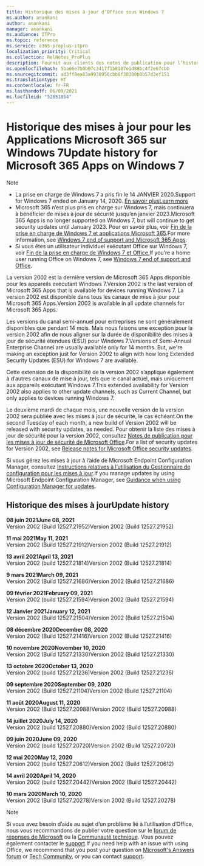 ```yaml
---
title: Historique des mises à jour d’Office sous Windows 7
ms.author: anankani
author: anankani
manager: anankani
ms.audience: ITPro
ms.topic: reference
ms.service: o365-proplus-itpro
localization_priority: Critical
ms.collection: RelNotes_ProPlus
description: Fournit aux clients des notes de publication pour l’historique des mises à jour pour les Applications Microsoft 365 pour Windows 7
ms.openlocfilehash: 5ba66e7b0b07c3417f1b8107e1d88bc4f2e67cbb
ms.sourcegitcommit: ad3ff8ea83a9930956cbb6f30300b0b57d3ef151
ms.translationtype: HT
ms.contentlocale: fr-FR
ms.lasthandoff: 06/09/2021
ms.locfileid: "52851854"
---
```

# <a name="update-history-for-microsoft-365-apps-on-windows-7"></a><span data-ttu-id="f1e89-103">Historique des mises à jour pour les Applications Microsoft 365 sur Windows 7</span><span class="sxs-lookup"><span data-stu-id="f1e89-103">Update history for Microsoft 365 Apps on Windows 7</span></span> 

 > [!NOTE]
>
>- <span data-ttu-id="f1e89-104">La prise en charge de Windows 7 a pris fin le 14 JANVIER 2020.</span><span class="sxs-lookup"><span data-stu-id="f1e89-104">Support for Windows 7 ended on January 14, 2020.</span></span> [<span data-ttu-id="f1e89-105">En savoir plus</span><span class="sxs-lookup"><span data-stu-id="f1e89-105">Learn more</span></span>](https://www.microsoft.com/microsoft-365/windows/end-of-windows-7-support)
>- <span data-ttu-id="f1e89-106">Microsoft 365 n’est plus pris en charge sur Windows 7, mais continuera à bénéficier de mises à jour de sécurité jusqu’en janvier 2023.</span><span class="sxs-lookup"><span data-stu-id="f1e89-106">Microsoft 365 Apps is no longer supported on Windows 7, but will continue to get security updates until January 2023.</span></span> <span data-ttu-id="f1e89-107">Pour en savoir plus, voir [Fin de la prise en charge de Windows 7 et applications Microsoft 365](/DeployOffice/endofsupport/windows-7-support).</span><span class="sxs-lookup"><span data-stu-id="f1e89-107">For more information, see [Windows 7 end of support and Microsoft 365 Apps](/DeployOffice/endofsupport/windows-7-support).</span></span>
>- <span data-ttu-id="f1e89-108">Si vous êtes un utilisateur individuel exécutant Office sur Windows 7, voir [Fin de la prise en charge de Windows 7 et Office.](https://support.microsoft.com/office/78f20fab-b57b-44d7-8368-06a8493f3cb9)</span><span class="sxs-lookup"><span data-stu-id="f1e89-108">If you’re a home user running Office on Windows 7, see [Windows 7 end of support and Office](https://support.microsoft.com/office/78f20fab-b57b-44d7-8368-06a8493f3cb9).</span></span>

<span data-ttu-id="f1e89-109">La version 2002 est la dernière version de Microsoft 365 Apps disponible pour les appareils exécutant Windows 7.</span><span class="sxs-lookup"><span data-stu-id="f1e89-109">Version 2002 is the last version of Microsoft 365 Apps that is available for devices running Windows 7.</span></span> <span data-ttu-id="f1e89-110">La version 2002 est disponible dans tous les canaux de mise à jour pour Microsoft 365 Apps.</span><span class="sxs-lookup"><span data-stu-id="f1e89-110">Version 2002 is available in all update channels for Microsoft 365 Apps.</span></span>

<span data-ttu-id="f1e89-p104">Les versions du canal semi-annuel pour entreprises ne sont généralement disponibles que pendant 14 mois. Mais nous faisons une exception pour la version 2002 afin de nous aligner sur la durée de disponibilité des mises à jour de sécurité étendues (ESU) pour Windows 7.</span><span class="sxs-lookup"><span data-stu-id="f1e89-p104">Versions of Semi-Annual Enterprise Channel are usually available only for 14 months. But, we're making an exception just for Version 2002 to align with how long Extended Security Updates (ESU) for Windows 7 are available.</span></span>

<span data-ttu-id="f1e89-113">Cette extension de la disponibilité de la version 2002 s’applique également à d’autres canaux de mise à jour, tels que le canal actuel, mais uniquement aux appareils exécutant Windows 7.</span><span class="sxs-lookup"><span data-stu-id="f1e89-113">This extended availability for Version 2002 also applies to other update channels, such as Current Channel, but only applies to devices running Windows 7.</span></span>

<span data-ttu-id="f1e89-114">Le deuxième mardi de chaque mois, une nouvelle version de la version 2002 sera publiée avec les mises à jour de sécurité, le cas échéant.</span><span class="sxs-lookup"><span data-stu-id="f1e89-114">On the second Tuesday of each month, a new build of Version 2002 will be released with security updates, as needed.</span></span> <span data-ttu-id="f1e89-115">Pour obtenir la liste des mises à jour de sécurité pour la version 2002, consultez [Notes de publication pour les mises à jour de sécurité de Microsoft Office](microsoft365-apps-security-updates.md).</span><span class="sxs-lookup"><span data-stu-id="f1e89-115">For a list of security updates for Version 2002, see [Release notes for Microsoft Office security updates](microsoft365-apps-security-updates.md).</span></span>

<span data-ttu-id="f1e89-116">Si vous gérez les mises à jour à l’aide de Microsoft Endpoint Configuration Manager, consultez [Instructions relatives à l’utilisation du Gestionnaire de configuration pour les mises à jour](/deployoffice/endofsupport/windows-7-support#guidance-when-using-configuration-manager-for-updates).</span><span class="sxs-lookup"><span data-stu-id="f1e89-116">If you manage updates by using Microsoft Endpoint Configuration Manager, see [Guidance when using Configuration Manager for updates](/deployoffice/endofsupport/windows-7-support#guidance-when-using-configuration-manager-for-updates).</span></span>


## <a name="update-history"></a><span data-ttu-id="f1e89-117">Historique des mises à jour</span><span class="sxs-lookup"><span data-stu-id="f1e89-117">Update history</span></span>

[//]: # (NE PAS SUPPRIMER)

<span data-ttu-id="f1e89-119">**08 juin 2021**</span><span class="sxs-lookup"><span data-stu-id="f1e89-119">**June 08, 2021**</span></span><br/>
<span data-ttu-id="f1e89-120">Version 2002 (Build 12527.21952)</span><span class="sxs-lookup"><span data-stu-id="f1e89-120">Version 2002 (Build 12527.21952)</span></span><br/>

<span data-ttu-id="f1e89-121">**11 mai 2021**</span><span class="sxs-lookup"><span data-stu-id="f1e89-121">**May 11, 2021**</span></span><br/>
<span data-ttu-id="f1e89-122">Version 2002 (Build 12527.21912)</span><span class="sxs-lookup"><span data-stu-id="f1e89-122">Version 2002 (Build 12527.21912)</span></span><br/>

<span data-ttu-id="f1e89-123">**13 avril 2021**</span><span class="sxs-lookup"><span data-stu-id="f1e89-123">**April 13, 2021**</span></span><br/>
<span data-ttu-id="f1e89-124">Version 2002 (build 12527.21814)</span><span class="sxs-lookup"><span data-stu-id="f1e89-124">Version 2002 (Build 12527.21814)</span></span><br/>

<span data-ttu-id="f1e89-125">**9 mars 2021**</span><span class="sxs-lookup"><span data-stu-id="f1e89-125">**March 09, 2021**</span></span><br/>
<span data-ttu-id="f1e89-126">Version 2002 (Build 12527.21686)</span><span class="sxs-lookup"><span data-stu-id="f1e89-126">Version 2002 (Build 12527.21686)</span></span><br/>

<span data-ttu-id="f1e89-127">**09 février 2021**</span><span class="sxs-lookup"><span data-stu-id="f1e89-127">**February 09, 2021**</span></span><br/>
<span data-ttu-id="f1e89-128">Version 2002 (build 12527.21594)</span><span class="sxs-lookup"><span data-stu-id="f1e89-128">Version 2002 (Build 12527.21594)</span></span><br/>

<span data-ttu-id="f1e89-129">**12 Janvier 2021**</span><span class="sxs-lookup"><span data-stu-id="f1e89-129">**January 12, 2021**</span></span><br/>
<span data-ttu-id="f1e89-130">Version 2002 (Build 12527.21504)</span><span class="sxs-lookup"><span data-stu-id="f1e89-130">Version 2002 (Build 12527.21504)</span></span><br/>

<span data-ttu-id="f1e89-131">**08 décembre 2020**</span><span class="sxs-lookup"><span data-stu-id="f1e89-131">**December 08, 2020**</span></span><br/>
<span data-ttu-id="f1e89-132">Version 2002 (Build 12527.21416)</span><span class="sxs-lookup"><span data-stu-id="f1e89-132">Version 2002 (Build 12527.21416)</span></span><br/>

<span data-ttu-id="f1e89-133">**10 novembre 2020**</span><span class="sxs-lookup"><span data-stu-id="f1e89-133">**November 10, 2020**</span></span><br/>
<span data-ttu-id="f1e89-134">Version 2002 (Build 12527.21330)</span><span class="sxs-lookup"><span data-stu-id="f1e89-134">Version 2002 (Build 12527.21330)</span></span><br/>

<span data-ttu-id="f1e89-135">**13 octobre 2020**</span><span class="sxs-lookup"><span data-stu-id="f1e89-135">**October 13, 2020**</span></span><br/>
<span data-ttu-id="f1e89-136">Version 2002 (build 12527.21236)</span><span class="sxs-lookup"><span data-stu-id="f1e89-136">Version 2002 (Build 12527.21236)</span></span><br/>

<span data-ttu-id="f1e89-137">**09 septembre 2020**</span><span class="sxs-lookup"><span data-stu-id="f1e89-137">**September 09, 2020**</span></span><br/>
<span data-ttu-id="f1e89-138">Version 2002 (Build 12527.21104)</span><span class="sxs-lookup"><span data-stu-id="f1e89-138">Version 2002 (Build 12527.21104)</span></span><br/>

<span data-ttu-id="f1e89-139">**11 août 2020**</span><span class="sxs-lookup"><span data-stu-id="f1e89-139">**August 11, 2020**</span></span><br/>
<span data-ttu-id="f1e89-140">Version 2002 (Build 12527.20988)</span><span class="sxs-lookup"><span data-stu-id="f1e89-140">Version 2002 (Build 12527.20988)</span></span><br/>

<span data-ttu-id="f1e89-141">**14 juillet 2020**</span><span class="sxs-lookup"><span data-stu-id="f1e89-141">**July 14, 2020**</span></span><br/>
<span data-ttu-id="f1e89-142">Version 2002 (build 12527.20880)</span><span class="sxs-lookup"><span data-stu-id="f1e89-142">Version 2002 (Build 12527.20880)</span></span><br/>

<span data-ttu-id="f1e89-143">**09 juin 2020**</span><span class="sxs-lookup"><span data-stu-id="f1e89-143">**June 09, 2020**</span></span><br/>
<span data-ttu-id="f1e89-144">Version 2002 (build 12527.20720)</span><span class="sxs-lookup"><span data-stu-id="f1e89-144">Version 2002 (Build 12527.20720)</span></span><br/>

<span data-ttu-id="f1e89-145">**12 mai 2020**</span><span class="sxs-lookup"><span data-stu-id="f1e89-145">**May 12, 2020**</span></span><br/>
<span data-ttu-id="f1e89-146">Version 2002 (build 12527.20612)</span><span class="sxs-lookup"><span data-stu-id="f1e89-146">Version 2002 (Build 12527.20612)</span></span><br/>

<span data-ttu-id="f1e89-147">**14 avril 2020**</span><span class="sxs-lookup"><span data-stu-id="f1e89-147">**April 14, 2020**</span></span><br/>
<span data-ttu-id="f1e89-148">Version 2002 (build 12527.20442)</span><span class="sxs-lookup"><span data-stu-id="f1e89-148">Version 2002 (Build 12527.20442)</span></span><br/>

<span data-ttu-id="f1e89-149">**10 mars 2020**</span><span class="sxs-lookup"><span data-stu-id="f1e89-149">**March 10, 2020**</span></span><br/>
<span data-ttu-id="f1e89-150">Version 2002 (Build 12527.20278)</span><span class="sxs-lookup"><span data-stu-id="f1e89-150">Version 2002 (Build 12527.20278)</span></span><br/>




> [!NOTE]
> <span data-ttu-id="f1e89-151">Si vous avez besoin d’aide au sujet d’un problème lié à l’utilisation d’Office, nous vous recommandons de publier votre question sur le [forum de réponses de Microsoft](https://answers.microsoft.com/) ou la [Communauté technique](https://techcommunity.microsoft.com/). Vous pouvez également contacter le [support](https://support.microsoft.com/contactus).</span><span class="sxs-lookup"><span data-stu-id="f1e89-151">If you need help with an issue with using Office, we recommend that you post your question on [Microsoft's Answers forum](https://answers.microsoft.com/) or [Tech Community](https://techcommunity.microsoft.com/), or you can contact [support](https://support.microsoft.com/contactus).</span></span>